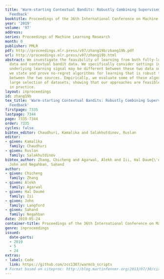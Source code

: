 ```yaml
---
title: 'Warm-starting Contextual Bandits: Robustly Combining Supervised and Bandit
  Feedback'
booktitle: Proceedings of the 36th International Conference on Machine Learning
year: '2019'
volume: '97'
address: 
series: Proceedings of Machine Learning Research
month: 0
publisher: PMLR
pdf: http://proceedings.mlr.press/v97/zhang19b/zhang19b.pdf
url: http://proceedings.mlr.press/v97/zhang19b.html
abstract: We investigate the feasibility of learning from both fully-labeled supervised
  data and contextual bandit data. We specifically consider settings in which the
  underlying learning signal may be different between these two data sources. Theoretically,
  we state and prove no-regret algorithms for learning that is robust to divergences
  between the two sources. Empirically, we evaluate some of these algorithms on a
  large selection of datasets, showing that our approaches are feasible, and helpful
  in practice.
layout: inproceedings
id: zhang19b
tex_title: 'Warm-starting Contextual Bandits: Robustly Combining Supervised and Bandit
  Feedback'
firstpage: 7335
lastpage: 7344
page: 7335-7344
order: 7335
cycles: false
bibtex_editor: Chaudhuri, Kamalika and Salakhutdinov, Ruslan
editor:
- given: Kamalika
  family: Chaudhuri
- given: Ruslan
  family: Salakhutdinov
bibtex_author: Zhang, Chicheng and Agarwal, Alekh and Iii, Hal Daum{\'e} and Langford,
  John and Negahban, Sahand
author:
- given: Chicheng
  family: Zhang
- given: Alekh
  family: Agarwal
- given: Hal Daumé
  family: Iii
- given: John
  family: Langford
- given: Sahand
  family: Negahban
date: 2019-05-24
container-title: Proceedings of the 36th International Conference on Machine Learning
genre: inproceedings
issued:
  date-parts:
  - 2019
  - 5
  - 24
extras:
- label: Code
  link: https://github.com/zcc1307/warmcb_scripts
# Format based on citeproc: http://blog.martinfenner.org/2013/07/30/citeproc-yaml-for-bibliographies/
---
```

